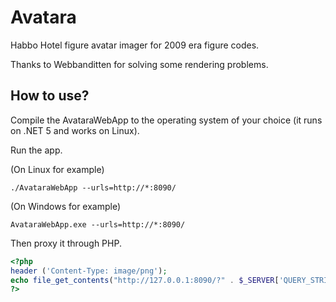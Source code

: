 # Avatara
Habbo Hotel figure avatar imager for 2009 era figure codes.

Thanks to Webbanditten for solving some rendering problems.

## How to use?

Compile the AvataraWebApp to the operating system of your choice (it runs on .NET 5 and works on Linux).

Run the app.

(On Linux for example)

``./AvataraWebApp --urls=http://*:8090/``

(On Windows for example)

``AvataraWebApp.exe --urls=http://*:8090/``

Then proxy it through PHP.

```php
<?php
header ('Content-Type: image/png');
echo file_get_contents("http://127.0.0.1:8090/?" . $_SERVER['QUERY_STRING'];
?>
```
